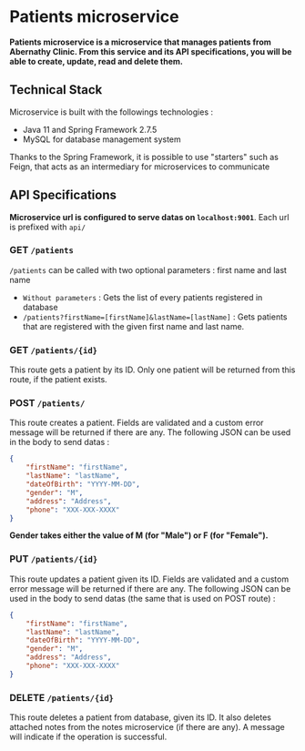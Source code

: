 # Patients microservice
**Patients microservice is a microservice that manages patients from Abernathy Clinic.
From this service and its API specifications, you will be able to create, update, read and delete them.**

## Technical Stack
Microservice is built with the followings technologies :
- Java 11 and Spring Framework 2.7.5
- MySQL for database management system

Thanks to the Spring Framework, it is possible to use "starters" such as Feign, that acts as an intermediary for microservices to communicate

## API Specifications
**Microservice url is configured to serve datas on `localhost:9001`**.
Each url is prefixed with `api/`

### GET `/patients`
`/patients` can be called with two optional parameters : first name and last name

- `Without parameters` : Gets the list of every patients registered in database
- `/patients?firstName=[firstName]&lastName=[lastName]` : Gets patients that are registered with the given first name and last name.

### GET `/patients/{id}`
This route gets a patient by its ID. Only one patient will be returned from this route, if the patient exists.

### POST `/patients/`
This route creates a patient. Fields are validated and a custom error message will be returned if there are any. The following JSON can be used in the body to send datas :
```json
{
    "firstName": "firstName",
    "lastName": "lastName",
    "dateOfBirth": "YYYY-MM-DD",
    "gender": "M",
    "address": "Address",
    "phone": "XXX-XXX-XXXX"
}
```
**Gender takes either the value of M (for "Male") or F (for "Female").**

### PUT `/patients/{id}`
This route updates a patient given its ID. Fields are validated and a custom error message will be returned if there are any. The following JSON can be used in the body to send datas (the same that is used on POST route) :
```json
{
    "firstName": "firstName",
    "lastName": "lastName",
    "dateOfBirth": "YYYY-MM-DD",
    "gender": "M",
    "address": "Address",
    "phone": "XXX-XXX-XXXX"
}
```

### DELETE `/patients/{id}`
This route deletes a patient from database, given its ID. It also deletes attached notes from the notes microservice (if there are any).
A message will indicate if the operation is successful.
